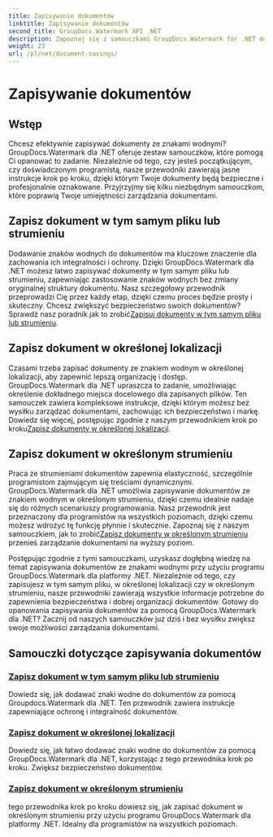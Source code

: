 ```yaml
---
title: Zapisywanie dokumentów
linktitle: Zapisywanie dokumentów
second_title: GroupDocs.Watermark API .NET
description: Zapoznaj się z samouczkami GroupDocs.Watermark for .NET dotyczącymi zapisywania dokumentów ze znakami wodnymi. Poznaj metody krok po kroku zwiększające bezpieczeństwo dokumentów i zarządzanie nimi.
weight: 23
url: /pl/net/document-savings/
---
```


# Zapisywanie dokumentów

## Wstęp

Chcesz efektywnie zapisywać dokumenty ze znakami wodnymi? GroupDocs.Watermark dla .NET oferuje zestaw samouczków, które pomogą Ci opanować to zadanie. Niezależnie od tego, czy jesteś początkującym, czy doświadczonym programistą, nasze przewodniki zawierają jasne instrukcje krok po kroku, dzięki którym Twoje dokumenty będą bezpieczne i profesjonalnie oznakowane. Przyjrzyjmy się kilku niezbędnym samouczkom, które poprawią Twoje umiejętności zarządzania dokumentami.

## Zapisz dokument w tym samym pliku lub strumieniu
 Dodawanie znaków wodnych do dokumentów ma kluczowe znaczenie dla zachowania ich integralności i ochrony. Dzięki GroupDocs.Watermark dla .NET możesz łatwo zapisywać dokumenty w tym samym pliku lub strumieniu, zapewniając zastosowanie znaków wodnych bez zmiany oryginalnej struktury dokumentu. Nasz szczegółowy przewodnik przeprowadzi Cię przez każdy etap, dzięki czemu proces będzie prosty i skuteczny. Chcesz zwiększyć bezpieczeństwo swoich dokumentów? Sprawdź nasz poradnik jak to zrobić[Zapisuj dokumenty w tym samym pliku lub strumieniu](./save-document-same-file-stream/).

## Zapisz dokument w określonej lokalizacji
Czasami trzeba zapisać dokumenty ze znakiem wodnym w określonej lokalizacji, aby zapewnić lepszą organizację i dostęp. GroupDocs.Watermark dla .NET upraszcza to zadanie, umożliwiając określenie dokładnego miejsca docelowego dla zapisanych plików. Ten samouczek zawiera kompleksowe instrukcje, dzięki którym możesz bez wysiłku zarządzać dokumentami, zachowując ich bezpieczeństwo i markę. Dowiedz się więcej, postępując zgodnie z naszym przewodnikiem krok po kroku[Zapisz dokumenty w określonej lokalizacji](./save-document-specified-location/).

## Zapisz dokument w określonym strumieniu
 Praca ze strumieniami dokumentów zapewnia elastyczność, szczególnie programistom zajmującym się treściami dynamicznymi. GroupDocs.Watermark dla .NET umożliwia zapisywanie dokumentów ze znakiem wodnym w określonym strumieniu, dzięki czemu idealnie nadaje się do różnych scenariuszy programowania. Nasz przewodnik jest przeznaczony dla programistów na wszystkich poziomach, dzięki czemu możesz wdrożyć tę funkcję płynnie i skutecznie. Zapoznaj się z naszym samouczkiem, jak to zrobić[Zapisz dokumenty w określonym strumieniu](./save-document-specified-stream/) przenieś zarządzanie dokumentami na wyższy poziom.

Postępując zgodnie z tymi samouczkami, uzyskasz dogłębną wiedzę na temat zapisywania dokumentów ze znakami wodnymi przy użyciu programu GroupDocs.Watermark dla platformy .NET. Niezależnie od tego, czy zapisujesz w tym samym pliku, w określonej lokalizacji czy w określonym strumieniu, nasze przewodniki zawierają wszystkie informacje potrzebne do zapewnienia bezpieczeństwa i dobrej organizacji dokumentów. Gotowy do opanowania zapisywania dokumentów za pomocą GroupDocs.Watermark dla .NET? Zacznij od naszych samouczków już dziś i bez wysiłku zwiększ swoje możliwości zarządzania dokumentami.

## Samouczki dotyczące zapisywania dokumentów
### [Zapisz dokument w tym samym pliku lub strumieniu](./save-document-same-file-stream/)
Dowiedz się, jak dodawać znaki wodne do dokumentów za pomocą Groupdocs.Watermark dla .NET. Ten przewodnik zawiera instrukcje zapewniające ochronę i integralność dokumentów.
### [Zapisz dokument w określonej lokalizacji](./save-document-specified-location/)
Dowiedz się, jak łatwo dodawać znaki wodne do dokumentów za pomocą GroupDocs.Watermark dla .NET, korzystając z tego przewodnika krok po kroku. Zwiększ bezpieczeństwo dokumentów.
### [Zapisz dokument w określonym strumieniu](./save-document-specified-stream/)
tego przewodnika krok po kroku dowiesz się, jak zapisać dokument w określonym strumieniu przy użyciu programu GroupDocs.Watermark dla platformy .NET. Idealny dla programistów na wszystkich poziomach.